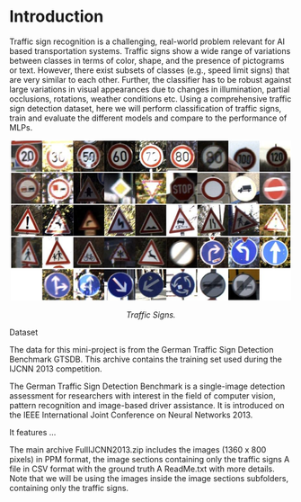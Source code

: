 # Introduction

Traffic sign recognition is a challenging, real-world problem relevant for AI based transportation systems. Traffic signs show a wide range of variations between classes in terms of color, shape, and the presence of pictograms or text. However, there exist subsets of classes (e.g., speed limit signs) that are very similar to each other. Further, the classifier has to be robust against large variations in visual appearances due to changes in illumination, partial occlusions, rotations, weather conditions etc. Using a comprehensive traffic sign detection dataset, here we will perform classification of traffic signs, train and evaluate the different models and compare to the performance of MLPs.
<div align="center">
    <img src="./images/traffic signs.jpg" alt="Clustering Results" width="500">
    <p><em>Traffic Signs.</em></p>
</div>

Dataset

The data for this mini-project is from the German Traffic Sign Detection Benchmark GTSDB. This archive contains the training set used during the IJCNN 2013 competition.

The German Traffic Sign Detection Benchmark is a single-image detection assessment for researchers with interest in the field of computer vision, pattern recognition and image-based driver assistance. It is introduced on the IEEE International Joint Conference on Neural Networks 2013.

It features ...

The main archive FullIJCNN2013.zip includes the images (1360 x 800 pixels) in PPM format, the image sections containing only the traffic signs
A file in CSV format with the ground truth
A ReadMe.txt with more details.
Note that we will be using the images inside the image sections subfolders, containing only the traffic signs.

